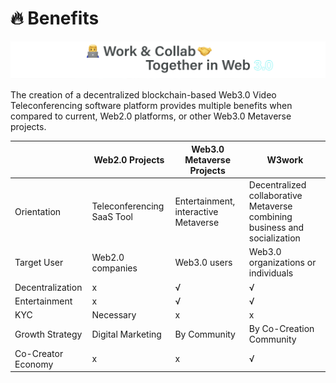 # 🔥 Benefits

![](<../.gitbook/assets/image (10) (1).png>)

The creation of a decentralized blockchain-based Web3.0 Video Teleconferencing software platform provides multiple benefits when compared to current, Web2.0 platforms, or other Web3.0 Metaverse projects.

|                    | Web2.0 Projects            | Web3.0 Metaverse Projects            | W3work                                                                     |
| ------------------ | -------------------------- | ------------------------------------ | -------------------------------------------------------------------------- |
| Orientation        | Teleconferencing SaaS Tool | Entertainment, interactive Metaverse | Decentralized collaborative Metaverse combining business and socialization |
| Target User        | Web2.0 companies           | Web3.0 users                         | Web3.0 organizations or individuals                                        |
| Decentralization   | x                          | √                                    | √                                                                          |
| Entertainment      | x                          | √                                    | √                                                                          |
| KYC                | Necessary                  | x                                    | x                                                                          |
| Growth Strategy    | Digital Marketing          | By Community                         | By Co-Creation Community                                                   |
| Co-Creator Economy | x                          | x                                    | √                                                                          |

